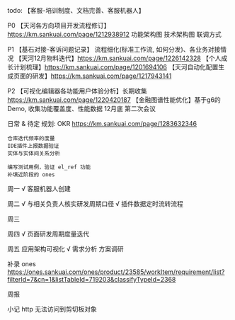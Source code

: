 todo: 
  【客服-培训制度、文档完善、客服机器人】

  P0
    【天河各方向项目开发流程修订】https://km.sankuai.com/page/1212938912
      功能架构图
      技术架构图
      联调方式

  P1
    【基石对接-客诉问题记录】
      流程细化(标准工作流, 如何分发)、各业务对接情况
    【天河12月物料迭代】https://km.sankuai.com/page/1226142328
    【个人成长计划梳理】https://km.sankuai.com/page/1201694106
    【天河自动化配置生成页面的研发】https://km.sankuai.com/page/1217943141 

  P2
    【可视化编辑器各功能用户体验分析】长期收集 https://km.sankuai.com/page/1220420187
    【金融图谱性能优化】基于g6的Demo, 收集功能覆盖度、性能数据 12月底 第二次会议

  日常 & 待定
    规划: OKR https://km.sankuai.com/page/1283632346
    
    仓库迭代频率的度量
    IDE插件上报数据验证
    实体与实体间关系分析

    编写测试用例，验证 el_ref 功能
    补填近阶段的 ones

周一
  √ 客服机器人创建

周二
  √ 与相关负责人核实研发周期口径
  √ 插件数据定时流转流程

周三
  
周四
  √ 页面研发周期度量迭代

周五
  应用架构可视化
    √ 需求分析
    方案调研
  
  补录 ones https://ones.sankuai.com/ones/product/23585/workItem/requirement/list?filterId=7&cn=1&listTableId=719203&classifyTypeId=2368

周报


小记
  http 无法访问到剪切板对象



